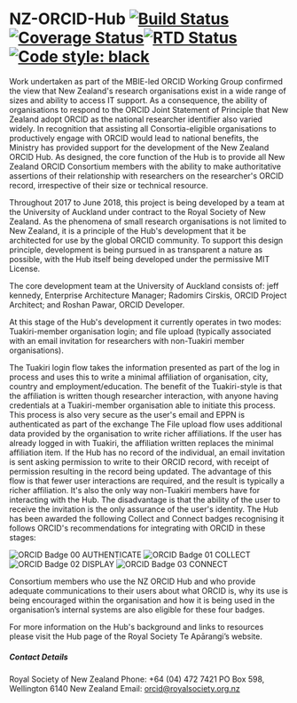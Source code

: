 # NZ-ORCID-Hub [![Build Status](https://travis-ci.org/Royal-Society-of-New-Zealand/NZ-ORCID-Hub.svg?branch=master)](https://travis-ci.org/Royal-Society-of-New-Zealand/NZ-ORCID-Hub)[![Coverage Status](https://coveralls.io/repos/github/Royal-Society-of-New-Zealand/NZ-ORCID-Hub/badge.svg?branch=HEAD)](https://coveralls.io/github/Royal-Society-of-New-Zealand/NZ-ORCID-Hub?branch=HEAD)[![RTD Status](https://readthedocs.org/projects/nz-orcid-hub/badge/)](http://docs.orcidhub.org.nz/)[![Code style: black](https://img.shields.io/badge/code%20style-black-000000.svg)](https://github.com/psf/black)

Work undertaken as part of the MBIE-led ORCID Working Group confirmed the view that New Zealand's research organisations exist in a wide range of sizes and ability to access IT support. As a consequence, the ability of organisations to respond to the ORCID Joint Statement of Principle that New Zealand adopt ORCID as the national researcher identifier also varied widely. In recognition that assisting all Consortia-eligible organisations to productively engage with ORCID would lead to national benefits, the Ministry has provided support for the development of the New Zealand ORCID Hub. As designed, the core function of the Hub is to provide all New Zealand ORCID Consortium members with the ability to make authoritative assertions of their relationship with researchers on the researcher's ORCID record, irrespective of their size or technical resource.

Throughout 2017 to June 2018, this project is being developed by a team at the University of Auckland under contract to the Royal Society of New Zealand. As the phenomena of small research organisations is not limited to New Zealand, it is a principle of the Hub's development that it be architected for use by the global ORCID community. To support this design principle, development is being pursued in as transparent a nature as possible, with the Hub itself being developed under the permissive MIT License.

The core development team at the University of Auckland consists of: jeff kennedy, Enterprise Architecture Manager; Radomirs Cirskis, ORCID Project Architect; and Roshan Pawar, ORCID Developer.

At this stage of the Hub's development it currently operates in two modes: Tuakiri-member organisation login; and file upload (typically associated with an email invitation for researchers with non-Tuakiri member organisations).

The Tuakiri login flow takes the information presented as part of the log in process and uses this to write a minimal affiliation of organisation, city, country and employment/education. The benefit of the Tuakiri-style is that the affiliation is written though researcher interaction, with anyone having credentials at a Tuakiri-member organisation able to initiate this process. This process is also very secure as the user's email and EPPN is authenticated as part of the exchange
The File upload flow uses additional data provided by the organisation to write richer affiliations. If the user has already logged in with Tuakiri, the affiliation written replaces the minimal affiliation item. If the Hub has no record of the individual, an email invitation is sent asking permission to write to their ORCID record, with receipt of permission resulting in the record being updated. The advantage of this flow is that fewer user interactions are required, and the result is typically a richer affiliation. It's also the only way non-Tuakiri members have for interacting with the Hub. The disadvantage is that the ability of the user to receive the invitation is the only assurance of the user's identity.
The Hub has been awarded the following Collect and Connect badges recognising it follows ORCID's recommendations for integrating with ORCID in these stages:

![ORCID Badge 00 AUTHENTICATE](https://orcidhub.org.nz/static/images/ORCID-Badge-00-s-AUTHENTICATE.png)
![ORCID Badge 01 COLLECT](https://orcidhub.org.nz/static/images/ORCID-Badge-01-s-COLLECT.png)
![ORCID Badge 02 DISPLAY](https://orcidhub.org.nz/static/images/ORCID-Badge-02-s-DISPLAY.png)
![ORCID Badge 03 CONNECT](https://orcidhub.org.nz/static/images/ORCID-Badge-03-s-CONNECT.png)

Consortium members who use the NZ ORCID Hub and who provide adequate communications to their users about what ORCID is, why its use is being encouraged within the organisation and how it is being used in the organisation’s internal systems are also eligible for these four badges.

For more information on the Hub's background and links to resources please visit the Hub page of the Royal Society Te Apārangi’s website.

##### Contact Details

Royal Society of New Zealand
Phone: +64 (04) 472 7421
PO Box 598, Wellington 6140
New Zealand
Email: orcid@royalsociety.org.nz

